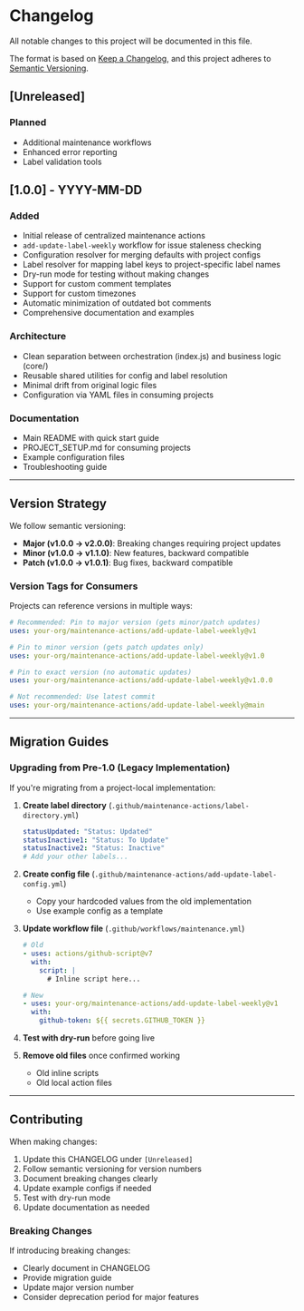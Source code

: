 # Changelog

All notable changes to this project will be documented in this file.

The format is based on [Keep a Changelog](https://keepachangelog.com/en/1.0.0/),
and this project adheres to [Semantic Versioning](https://semver.org/spec/v2.0.0.html).

## [Unreleased]

### Planned
- Additional maintenance workflows
- Enhanced error reporting
- Label validation tools

## [1.0.0] - YYYY-MM-DD

### Added
- Initial release of centralized maintenance actions
- `add-update-label-weekly` workflow for issue staleness checking
- Configuration resolver for merging defaults with project configs
- Label resolver for mapping label keys to project-specific label names
- Dry-run mode for testing without making changes
- Support for custom comment templates
- Support for custom timezones
- Automatic minimization of outdated bot comments
- Comprehensive documentation and examples

### Architecture
- Clean separation between orchestration (index.js) and business logic (core/)
- Reusable shared utilities for config and label resolution
- Minimal drift from original logic files
- Configuration via YAML files in consuming projects

### Documentation
- Main README with quick start guide
- PROJECT_SETUP.md for consuming projects
- Example configuration files
- Troubleshooting guide

---

## Version Strategy

We follow semantic versioning:
- **Major (v1.0.0 → v2.0.0)**: Breaking changes requiring project updates
- **Minor (v1.0.0 → v1.1.0)**: New features, backward compatible
- **Patch (v1.0.0 → v1.0.1)**: Bug fixes, backward compatible

### Version Tags for Consumers

Projects can reference versions in multiple ways:

```yaml
# Recommended: Pin to major version (gets minor/patch updates)
uses: your-org/maintenance-actions/add-update-label-weekly@v1

# Pin to minor version (gets patch updates only)
uses: your-org/maintenance-actions/add-update-label-weekly@v1.0

# Pin to exact version (no automatic updates)
uses: your-org/maintenance-actions/add-update-label-weekly@v1.0.0

# Not recommended: Use latest commit
uses: your-org/maintenance-actions/add-update-label-weekly@main
```

---

## Migration Guides

### Upgrading from Pre-1.0 (Legacy Implementation)

If you're migrating from a project-local implementation:

1. **Create label directory** (`.github/maintenance-actions/label-directory.yml`)
   ```yaml
   statusUpdated: "Status: Updated"
   statusInactive1: "Status: To Update"
   statusInactive2: "Status: Inactive"
   # Add your other labels...
   ```

2. **Create config file** (`.github/maintenance-actions/add-update-label-config.yml`)
   - Copy your hardcoded values from the old implementation
   - Use example config as a template

3. **Update workflow file** (`.github/workflows/maintenance.yml`)
   ```yaml
   # Old
   - uses: actions/github-script@v7
     with:
       script: |
         # Inline script here...
   
   # New
   - uses: your-org/maintenance-actions/add-update-label-weekly@v1
     with:
       github-token: ${{ secrets.GITHUB_TOKEN }}
   ```

4. **Test with dry-run** before going live

5. **Remove old files** once confirmed working
   - Old inline scripts
   - Old local action files

---

## Contributing

When making changes:

1. Update this CHANGELOG under `[Unreleased]`
2. Follow semantic versioning for version numbers
3. Document breaking changes clearly
4. Update example configs if needed
5. Test with dry-run mode
6. Update documentation as needed

### Breaking Changes

If introducing breaking changes:
- Clearly document in CHANGELOG
- Provide migration guide
- Update major version number
- Consider deprecation period for major features